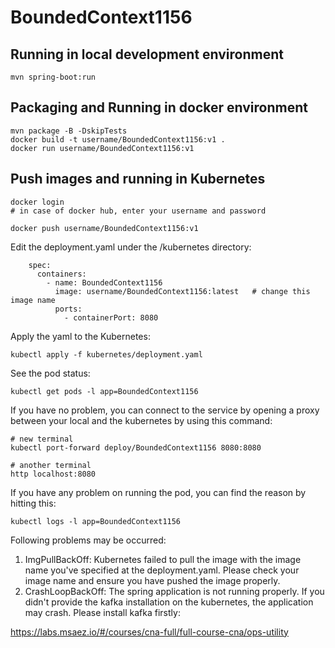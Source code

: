 # BoundedContext1156

## Running in local development environment

```
mvn spring-boot:run
```

## Packaging and Running in docker environment

```
mvn package -B -DskipTests
docker build -t username/BoundedContext1156:v1 .
docker run username/BoundedContext1156:v1
```

## Push images and running in Kubernetes

```
docker login 
# in case of docker hub, enter your username and password

docker push username/BoundedContext1156:v1
```

Edit the deployment.yaml under the /kubernetes directory:
```
    spec:
      containers:
        - name: BoundedContext1156
          image: username/BoundedContext1156:latest   # change this image name
          ports:
            - containerPort: 8080

```

Apply the yaml to the Kubernetes:
```
kubectl apply -f kubernetes/deployment.yaml
```

See the pod status:
```
kubectl get pods -l app=BoundedContext1156
```

If you have no problem, you can connect to the service by opening a proxy between your local and the kubernetes by using this command:
```
# new terminal
kubectl port-forward deploy/BoundedContext1156 8080:8080

# another terminal
http localhost:8080
```

If you have any problem on running the pod, you can find the reason by hitting this:
```
kubectl logs -l app=BoundedContext1156
```

Following problems may be occurred:

1. ImgPullBackOff:  Kubernetes failed to pull the image with the image name you've specified at the deployment.yaml. Please check your image name and ensure you have pushed the image properly.
1. CrashLoopBackOff: The spring application is not running properly. If you didn't provide the kafka installation on the kubernetes, the application may crash. Please install kafka firstly:

https://labs.msaez.io/#/courses/cna-full/full-course-cna/ops-utility


